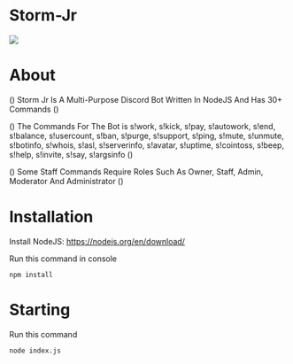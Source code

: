 # Storm-Jr

![](https://discordbots.org/api/widget/605454526517870604.png)

# About

() Storm Jr Is A Multi-Purpose Discord Bot Written In NodeJS And Has 30+ Commands ()

() The Commands For The Bot is s!work, s!kick, s!pay, s!autowork, s!end, s!balance, s!usercount, s!ban, s!purge, s!support, s!ping, s!mute, s!unmute, s!botinfo, s!whois, s!asl, s!serverinfo, s!avatar, s!uptime, s!cointoss, s!beep, s!help, s!invite, s!say, s!argsinfo ()

() Some Staff Commands Require Roles Such As Owner, Staff, Admin, Moderator And Administrator ()

# Installation 

Install NodeJS: https://nodejs.org/en/download/

Run this command in console

```npm install```

# Starting

Run this command

```node index.js```


